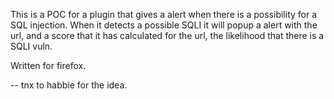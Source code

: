 This is a POC for a plugin that gives a alert when there is a possibility for a SQL injection. When it detects a possible SQLI it will popup a alert with the url, and a score that it has calculated for the url, the likelihood that there is a SQLI vuln.

Written for firefox.

-- tnx to habbie for the idea.